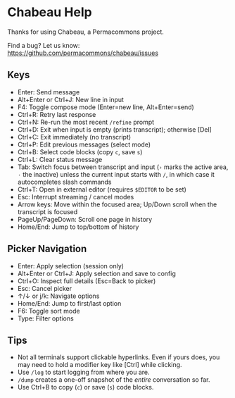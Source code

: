 # Chabeau Help

Thanks for using Chabeau, a Permacommons project.

Find a bug? Let us know: https://github.com/permacommons/chabeau/issues

## Keys

- Enter: Send message
- Alt+Enter or Ctrl+J: New line in input
- F4: Toggle compose mode (Enter=new line, Alt+Enter=send)
- Ctrl+R: Retry last response
- Ctrl+N: Re-run the most recent `/refine` prompt
- Ctrl+D: Exit when input is empty (prints transcript); otherwise [Del]
- Ctrl+C: Exit immediately (no transcript)
- Ctrl+P: Edit previous messages (select mode)
- Ctrl+B: Select code blocks (copy `c`, save `s`)
- Ctrl+L: Clear status message
- Tab: Switch focus between transcript and input (`›` marks the active area, `·` the inactive) unless the current input starts with `/`, in which case it autocompletes slash commands
- Ctrl+T: Open in external editor (requires `$EDITOR` to be set)
- Esc: Interrupt streaming / cancel modes
- Arrow keys: Move within the focused area; Up/Down scroll when the transcript is focused
- PageUp/PageDown: Scroll one page in history
- Home/End: Jump to top/bottom of history

## Picker Navigation

- Enter: Apply selection (session only)
- Alt+Enter or Ctrl+J: Apply selection and save to config
- Ctrl+O: Inspect full details (Esc=Back to picker)
- Esc: Cancel picker
- ↑/↓ or j/k: Navigate options
- Home/End: Jump to first/last option
- F6: Toggle sort mode
- Type: Filter options

## Tips

- Not all terminals support clickable hyperlinks. Even if yours does, you may need to hold a modifier key like [Ctrl] while clicking.
- Use `/log` to start logging from where you are.
- `/dump` creates a one-off snapshot of the _entire_ conversation so far.
- Use Ctrl+B to copy (`c`) or save (`s`) code blocks.
